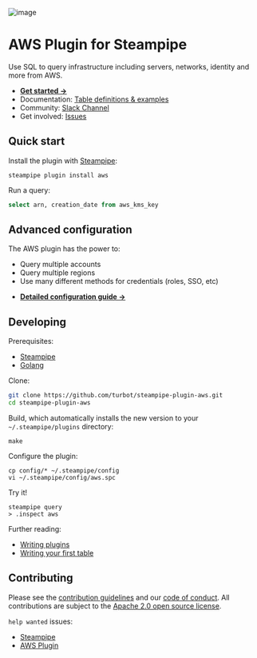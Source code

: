 ![image](https://hub.steampipe.io/images/plugins/turbot/aws-social-graphic.png)

# AWS Plugin for Steampipe

Use SQL to query infrastructure including servers, networks, identity and more from AWS.

- **[Get started →](https://hub.steampipe.io/plugins/turbot/aws)**
- Documentation: [Table definitions & examples](https://hub.steampipe.io/plugins/turbot/aws/tables)
- Community: [Slack Channel](https://steampipe.io/community/join)
- Get involved: [Issues](https://github.com/turbot/steampipe-plugin-aws/issues)

## Quick start

Install the plugin with [Steampipe](https://steampipe.io):

```shell
steampipe plugin install aws
```

Run a query:

```sql
select arn, creation_date from aws_kms_key
```

## Advanced configuration

The AWS plugin has the power to:
* Query multiple accounts
* Query multiple regions
* Use many different methods for credentials (roles, SSO, etc)

- **[Detailed configuration guide →](https://hub.steampipe.io/plugins/turbot/aws#get-started)**

## Developing

Prerequisites:

- [Steampipe](https://steampipe.io/downloads)
- [Golang](https://golang.org/doc/install)

Clone:

```sh
git clone https://github.com/turbot/steampipe-plugin-aws.git
cd steampipe-plugin-aws
```

Build, which automatically installs the new version to your `~/.steampipe/plugins` directory:

```
make
```

Configure the plugin:

```
cp config/* ~/.steampipe/config
vi ~/.steampipe/config/aws.spc
```

Try it!

```
steampipe query
> .inspect aws
```

Further reading:

- [Writing plugins](https://steampipe.io/docs/develop/writing-plugins)
- [Writing your first table](https://steampipe.io/docs/develop/writing-your-first-table)

## Contributing

Please see the [contribution guidelines](https://github.com/turbot/steampipe/blob/main/CONTRIBUTING.md) and our [code of conduct](https://github.com/turbot/steampipe/blob/main/CODE_OF_CONDUCT.md). All contributions are subject to the [Apache 2.0 open source license](https://github.com/turbot/steampipe-plugin-aws/blob/main/LICENSE).

`help wanted` issues:

- [Steampipe](https://github.com/turbot/steampipe/labels/help%20wanted)
- [AWS Plugin](https://github.com/turbot/steampipe-plugin-aws/labels/help%20wanted)

